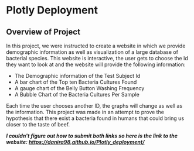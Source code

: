 # Plotly Deployment

## Overview of Project

In this project, we were instructed to create a website in which we provide demographic information as well as visualization of a large database of bacterial species. This website is interactive, the user gets to choose the Id they want to look at and the website will provide the following information:

 - The Demographic information of the Test Subject Id
 - A bar chart of the Top ten Bacteria Cultures Found
 - A gauge chart of the Belly Button Washing Frequency 
 - A Bubble Chart of the Bacteria Cultures Per Sample

Each time the user chooses another ID, the graphs will change as well as the information. This project was made in an attempt to prove the hypothesis that there exist a  bacteria found in humans that could bring us closer to the taste of beef.

***I couldn't figure out how to submit both links so here is the link to the website: https://danira98.github.io/Plotly_deployment/***
